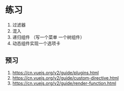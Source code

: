 # 练习

1. 过滤器
2. 混入
3. 递归组件  （写一个菜单 一个树组件）
4. 动态组件实现一个选项卡

## 预习

1. https://cn.vuejs.org/v2/guide/plugins.html
2. https://cn.vuejs.org/v2/guide/custom-directive.html
3. https://cn.vuejs.org/v2/guide/render-function.html